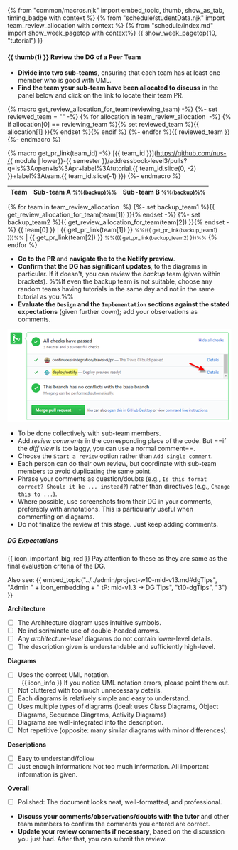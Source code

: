{% from "common/macros.njk" import embed_topic, thumb, show_as_tab, timing_badge with context %}
{% from "schedule/studentData.njk" import team_review_allocation with context %}
{% from "schedule/index.md" import show_week_pagetop with context%}
{{ show_week_pagetop(10, "tutorial") }}

#### {{ thumb(1) }} Review the <tooltip content="Developer Guide">DG</tooltip> of a Peer Team

* **Divide into two sub-teams**, ensuring that each team has at least one member who is good with UML.
* **Find the team your sub-team have been allocated to discuss** in the panel below and click on the link to locate their team PR.

{% macro get_review_allocation_for_team(reviewing_team) -%}
{%- set reviewed_team = "" -%}
{% for allocation in team_review_allocation  -%}
{% if allocation[0] == reviewing_team %}{% set reviewed_team %}{{ allocation[1] }}{% endset %}{% endif %}
{%- endfor %}{{ reviewed_team }}
{%- endmacro %}

{% macro get_pr_link(team_id) -%}
[{{ team_id }}](https://github.com/nus-{{ module | lower}}-{{ semester }}/addressbook-level3/pulls?q=is%3Aopen+is%3Apr+label%3Atutorial.{{ team_id.slice(0, -2) }}+label%3Ateam.{{ team_id.slice(-1) }})
{%- endmacro  %}

<div class="indented-level2">

<panel header="Team allocation for PR discussion" minimized >

Team          | Sub-team A <small>%%(backup)%%</small> | Sub-team B <small>%%(backup)%%</small>
--------------|----------------------------------------|---------------------------------------
{% for team in team_review_allocation  %}
{%- set backup_team1 %}{{ get_review_allocation_for_team(team[1]) }}{% endset -%}
{%- set backup_team2 %}{{ get_review_allocation_for_team(team[2]) }}{% endset -%}
{{ team[0] }} | {{ get_pr_link(team[1]) }} <small>%%({{ get_pr_link(backup_team1) }})%%</small> | {{ get_pr_link(team[2]) }} <small>%%({{ get_pr_link(backup_team2) }})%%</small>
{% endfor %}
</panel>
</div>

* **Go to the PR** and **navigate the to the <trigger trigger="click" for="modal:t10-netlifyPreview">Netlify preview</trigger>**.
* **Confirm that the DG has significant updates**, to the diagrams in particular. If it doesn't, you can review the _backup_ team (given within brackets). %%If even the backup team is not suitable, choose any random teams having tutorials in the same day and not in the same tutorial as you.%%
* **Evaluate the `Design` and the `Implementation` sections against the stated expectations** (given further down); add your observations as comments.<br>

<modal large title="" id="modal:t10-netlifyPreview">
  <img src="../../admin/images/prNetlifyPreview.png" />
</modal>

<div class="indented-level2">

<box>

* To be done collectively with sub-team members.
* Add _review comments_ in the corresponding place of the code. But ==if the <tooltip content="i.e., the tab named `Files changed`">_diff view_</tooltip> is too laggy, you can use a normal comment==. 
* Choose the `Start a review` option rather than `Add single comment`.
* Each person can do their own review, but coordinate with sub-team members to avoid duplicating the same point.
* Phrase your comments as question/doubts (e.g., `Is this format correct? Should it be ... instead?`) rather than directives (e.g., `Change this to ...`).
* Where possible, use screenshots from their DG in your comments, preferably with annotations. This is particularly useful when commenting on diagrams.
* Do not finalize the review at this stage. Just keep adding comments.
</box>

<box border-left-color="green">

##### <span class="text-success">DG Expectations</span> 
{{ icon_important_big_red }} Pay attention to these as they are same as the final evaluation criteria of the DG.<br>

Also see:
{{ embed_topic("../../admin/project-w10-mid-v13.md#dgTips", "Admin " + icon_embedding + " tP: mid-v1.3 → DG Tips", "t10-dgTips", "3") }}

**Architecture**
- [ ] The Architecture diagram uses intuitive symbols.
- [ ] No indiscriminate use of double-headed arrows.
- [ ] Any <tooltip content="e.g., the sequence diagram showing interactions between main components">_architecture-level_</tooltip> diagrams do not contain lower-level details.
- [ ] The description given is understandable and sufficiently high-level.

**Diagrams**
- [ ] Uses the correct UML notation.<br>
  &nbsp;&nbsp;{{ icon_info }} If you notice UML notation errors, please point them out.
- [ ] Not cluttered with too much unnecessary details.
- [ ] Each diagrams is relatively simple and easy to understand.
- [ ] Uses multiple types of diagrams (ideal: uses Class Diagrams, Object Diagrams, Sequence Diagrams, Activity Diagrams)
- [ ] Diagrams are well-integrated into the description.
- [ ] Not repetitive (opposite: many similar diagrams with minor differences).

**Descriptions**
- [ ] Easy to understand/follow
- [ ] Just enough information: Not too much information. All important information is given.

**Overall**
- [ ] Polished: The document looks neat, well-formatted, and professional.

</box>

</div>

* **Discuss your comments/observations/doubts with the tutor** and other team members to confirm the comments you entered are correct.
* **Update your review comments if necessary**, based on the discussion you just had. After that, you can submit the review.<br>


